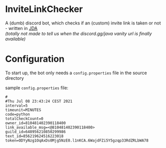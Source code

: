 # InviteLinkChecker

A (dumb) discord bot, which checks if an (custom) invite link is taken or not - written in [JDA](https://github.com/DV8FromTheWorld/JDA/)\
_(totally not made to tell us when the discord.gg/java vanity url is finally available)_

# Configuration
To start up, the bot only needs a ``config.properties`` file in the source directory

sample ``config.properties`` file: 
```
#
#Thu Jul 08 23:43:24 CEST 2021
interval=5
timeunit=MINUTES
code=python
totalCheckCount=0
owner_id=810481402390118400
link_available_msg=<@810481402390118400>
guild_id=648956210850299986
text_id=856219624516223018
token=ODYyNzg1OqAxDs0Mjg5NzE0.l1nKCA.6WajdFZi5Y5gzqp33RdZRLbWA78
```

